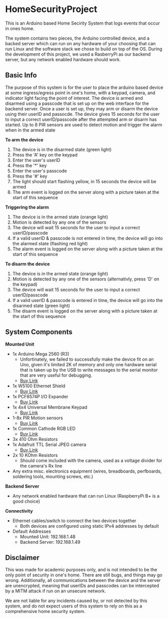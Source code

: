 HomeSecurityProject
===================

This is an Arduino based Home Secirity System that logs events that occur in ones home.

The system contains two pieces, the Arduino controlled device, and a backed server which can run on any hardware of your choosing that can run Linux and the software stack we chose to build on top of the OS. During the development of this project, we used a RasberryPi as our backend server, but any network enabled hardware should work.

Basic Info
----------
The purpose of this system is for the user to place the arduino based device at some ingress/egress point in one's home, with a keypad, camera, and indicator light facing the point of interest. The device is armed and disarmed using a passcode that is set up on the web interface for the backend server. Once a user is set up, they may arm or disarm the device using their userID and passocde. The device gives 15 seconds for the user to input a correct userID/passcode after the attempted arm or disarm has started. Up to 8 PIR sensors are used to detect motion and trigger the alarm when in the armed state

**To arm the device**

1. The device is in the disarmed state (green light)
2. Press the 'A' key on the keypad
3. Enter the user's userID
4. Press the '\*' key
5. Enter the user's passcode
6. Press the '\#' key
7. The light should start flashing yellow, in 15 seconds the device will be armed
8. The arm event is logged on the server along with a picture taken at the start of this sequence

**Triggering the alarm**

1. The device is in the armed state (orange light)
2. Motion is detected by any one of the sensors
3. The device will wait 15 seconds for the user to input a correct userID/passcode
4. If a valid userID & passcode is not entered in time, the device will go into the alarmed state (flashing red light)
5. The alarm event is logged on the server along with a picture taken at the start of this sequence

**To disarm the device**

1. The device is in the armed state (orange light)
2. Motion is detected by any one of the sensors (alternativly, press 'D' on the keypad)
3. The device will wait 15 seconds for the user to input a correct userID/passcode
4. If a valid userID & passcode is entered in time, the device will go into the disarmed state (green light)
5. The disarm event is logged on the server along with a picture taken at the start of this sequence

System Components
-----------------
**Mounted Unit**
* 1x Arduino Mega 2560 (R3)
    * Unfortinately, we failed to successfully make the device fit on an Uno, given it's limited 2K of memory and only one hardware serial that is taken up by the USB to write messages to the serial monitor that are very useful for debugging.
    * [Buy Link](http://www.amazon.com/Arduino-MEGA-2560-R3/dp/B006H0DWZW/ref=sr_1_1?ie=UTF8&qid=1417997688)
* 1x W5100 Ethernet Shield
    * [Buy Link](http://www.amazon.com/gp/product/B00EU7447Y/ref=oh_aui_search_detailpage?ie=UTF8&psc=1)
* 1x PCF8574P I/O Expander
    * [Buy Link](http://www.amazon.com/gp/product/B00DEEW2E6/ref=oh_aui_search_detailpage?ie=UTF8&psc=1)
* 1x 4x4 Universal Membrane Keypad
    * [Buy Link](http://www.amazon.com/Universial-Switch-Keypad-Keyboard-Arduino/dp/B008A30NW4/ref=sr_1_1?ie=UTF8&qid=1417999010)
* 1-8x PIR Motion sensors
    * [Buy Link](http://www.amazon.com/Pyroelectric-Infrared-Motion-Sensor-Detector/dp/B008AESDSY/ref=sr_1_1?ie=UTF8&qid=1418001312)
* 1x Common Cathode RGB LED
    * [Buy Link](http://www.amazon.com/gp/product/B006S21SAK/ref=oh_aui_search_detailpage?ie=UTF8)
* 3x 410 Ohm Resistors
* 1x Adafruit TTL Serial JPEG camera
    * [Buy Link](http://www.adafruit.com/product/397)
* 2x 10 KOhm Resistors
    * Should come included with the camera, used as a voltage divider for the camera's Rx line
* Any extra misc. electronics equipment (wires, breadboards, perfboards, soldering tools, mounting screws, etc.)

**Backend Server**
* Any network enabled hardware that can run Linux (RaspberryPi B+ is a good choice)

**Connectivity**
* Ethernet cables/switch to connect the two devices together
    * Both devices are configured using static IPv4 addresses by default
* Default Addresses
    * Mounted Unit: 192.168.1.48
    * Backend Server: 192.168.1.49

Disclaimer
----------
This was made for academic purposes only, and is not intended to be the only point of security in one's home. There are still bugs, and things may go wrong. Additionally, all communications between the device and the server are unencrypted, meaning that userIDs and passcodes can be intercepted by a MITM attack if run on an unsecure network.

We are not liable for any incidents caused by, or not detected by this system, and do not expect users of this system to rely on this as a comprehensive home security system.
